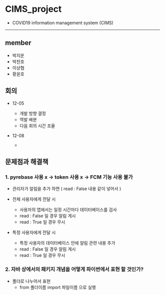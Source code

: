 # CIMS_project
+ COVID19 information management system (CIMS)

---------------------------------------

## member
 + 박지운
 + 박찬호
 + 이상협
 + 황윤호

## 회의
 + 12-05
 
   - 개발 방향 결정
   - 역발 배분
   - 다음 회의 시간 조율
 
 + 12-08
 
   - 

## 문제점과 해결책

### 1. pyrebase 사용 x -> token 사용 x -> FCM 기능 사용 불가
 + 관리자가 알림을 추가 하면 ( read : False 내용 같이 넣어서 )
 + 전체 사용자에게 전달 시
 
   - 사용자의 앱에서는 일정 시간마다 데이터베이스를 검사
   - read : False 일 경우 알림 게시
   - read : True 일 경우 무시
 + 특정 사용자에게 전달 시
 
   - 특정 사용자의 데이터베이스 안에 알림 관련 내용 추가
   - read : False 일 경우 알림 게시
   - read : True 일 경우 무시

### 2. 자바 상에서의 패키지 개념을 어떻게 파이썬에서 표현 할 것인가?
+ 폴더로 나누어서 표현
   - from 폴더이름 import 파일이름 으로 실행